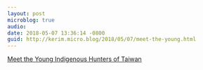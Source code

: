 ```yaml
---
layout: post
microblog: true
audio: 
date: 2018-05-07 13:36:14 -0800
guid: http://kerim.micro.blog/2018/05/07/meet-the-young.html
---
```

[Meet the Young Indigenous Hunters of Taiwan](https://www.saveur.com/taiwan-hunters)
